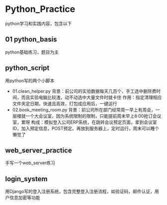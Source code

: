 # Python_Practice
python学习和实践内容，包含以下

## 01 python_basis
python基础练习，题目为主

## python_script
用python写的两个小脚本
- 01.clean_helper.py
    背景：前公司的实验数据每天几百个，手工选中删除费时间，而且实验电脑比较渣，动不动选中大量文件时就卡住
    作用：指定清理相应文件夹定日期，快速且高效，打包成应用后，一键运行
- 02.book_meeting_room.py
    背景：前公司所在部门经常周一早上有周会，一层楼就一个大会议室，因为系统限制的限制，只能提前周末早上8:00抢订会议室，累呀
    构成：模拟登入公司ERP系统，在跳转会议预定页面，拿到会议室ID，加入预定信息，POST预定。再放到服务器上，定时运行，周末可以睡个懒觉了

## web_server_practice
手写一个web_server练习

## login_system
用Django写的登入注册系统，包含完整登入注册流程，如验证码，邮件认证，用户信息加密等功能